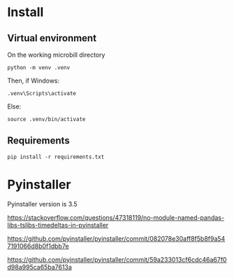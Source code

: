 # Install
## Virtual environment
On the working microbill directory
```
python -m venv .venv
```

Then, if Windows:
```
.venv\Scripts\activate
```

Else:
```
source .venv/bin/activate
```

## Requirements
```
pip install -r requirements.txt
```

# Pyinstaller
Pyinstaller version is 3.5

https://stackoverflow.com/questions/47318119/no-module-named-pandas-libs-tslibs-timedeltas-in-pyinstaller

https://github.com/pyinstaller/pyinstaller/commit/082078e30aff8f5b8f9a547191066d8b0f1dbb7e

https://github.com/pyinstaller/pyinstaller/commit/59a233013cf6cdc46a67f0d98a995ca65ba7613a
